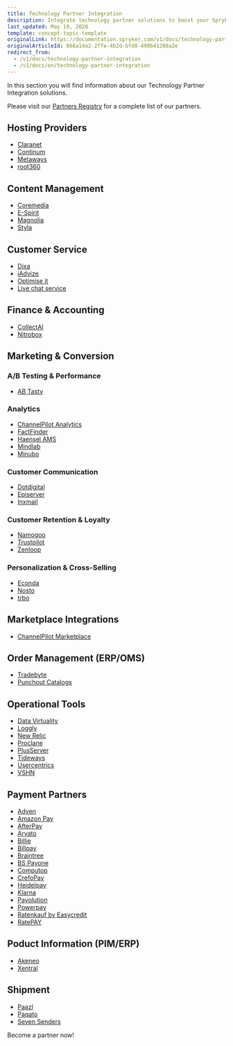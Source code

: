 ```yaml
---
title: Technology Partner Integration
description: Integrate technology partner solutions to boost your Spryker project performance.
last_updated: May 19, 2020
template: concept-topic-template
originalLink: https://documentation.spryker.com/v1/docs/technology-partner-integration
originalArticleId: 868a14a2-2ffe-4b2d-bfd8-490b41288a2e
redirect_from:
  - /v1/docs/technology-partner-integration
  - /v1/docs/en/technology-partner-integration
---
```


In this section you will find information about our Technology Partner Integration solutions.

Please visit our [Partners Registry](https://spryker.com/find-a-partner/) for a complete list of our partners.

##  Hosting Providers

* [Claranet](/docs/scos/user/technology-partners/201811.0/hosting-providers/claranet.html)
* [Continum](/docs/scos/user/technology-partners/201811.0/hosting-providers/continum.html)
* [Metaways](/docs/scos/user/technology-partners/201811.0/hosting-providers/metaways.html)
* [root360](/docs/scos/user/technology-partners/201811.0/hosting-providers/root-360.html)


## Content Management

<!--* [Censhare](/docs/scos/user/technology-partners/201811.0/content-management/censhare.html)-->
* [Coremedia](/docs/scos/user/technology-partners/201811.0/content-management/coremedia.html)
* [E-Spirit](/docs/scos/user/technology-partners/201811.0/content-management/e-spirit.html)
* [Magnolia](/docs/scos/user/technology-partners/201811.0/content-management/magnolia.html)
* [Styla](/docs/scos/user/technology-partners/201811.0/content-management/styla.html)

## Customer Service

* [Dixa](/docs/scos/user/technology-partners/201811.0/customer-service/dixa.html)
* [iAdvize](/docs/scos/user/technology-partners/201811.0/customer-service/iadvize.html)
* [Optimise it](/docs/scos/user/technology-partners/201811.0/customer-service/optimise-it.html)
* [Live chat service](/docs/scos/user/technology-partners/201811.0/customer-service/live-chat-service.html)

## Finance & Accounting

* [CollectAI](/docs/scos/user/technology-partners/201811.0/finance-and-accounting/collectai.html)
* [Nitrobox](/docs/scos/user/technology-partners/201811.0/finance-and-accounting/nitrobox.html)

## Marketing & Conversion
### A/B Testing & Performance

* [AB Tasty](/docs/scos/user/technology-partners/201811.0/marketing-and-conversion/ab-testing-and-performance/ab-tasty.html)
<!--* [Baqend](/docs/scos/user/technology-partners/201811.0/marketing-and-conversion/ab-testing-and-performance/baqend.html)-->

### Analytics

* [ChannelPilot Analytics](/docs/scos/user/technology-partners/201811.0/marketing-and-conversion/analytics/channelpilot-analytics.html)
* [FactFinder](/docs/scos/user/technology-partners/201811.0/marketing-and-conversion/analytics/fact-finder/fact-finder.html)
* [Haensel AMS](/docs/scos/user/technology-partners/201811.0/marketing-and-conversion/analytics/haensel-ams.html)
* [Mindlab](/docs/scos/user/technology-partners/201811.0/marketing-and-conversion/analytics/mindlab.html)
* [Minubo](/docs/scos/user/technology-partners/201811.0/marketing-and-conversion/analytics/minubo.html)

### Customer Communication

* [Dotdigital](/docs/scos/user/technology-partners/201811.0/marketing-and-conversion/customer-communication/dotdigital.html)
* [Episerver](/docs/scos/user/technology-partners/201811.0/marketing-and-conversion/customer-communication/episerver.html)
* [Inxmail](/docs/scos/user/technology-partners/201811.0/marketing-and-conversion/customer-communication/inxmail.html)

### Customer Retention & Loyalty

* [Namogoo](/docs/scos/user/technology-partners/201811.0/marketing-and-conversion/customer-retention-and-loyalty/namogoo.html)
* [Trustpilot](/docs/scos/user/technology-partners/201811.0/marketing-and-conversion/customer-retention-and-loyalty/trustpilot.html)
* [Zenloop](/docs/scos/user/technology-partners/201811.0/marketing-and-conversion/customer-retention-and-loyalty/zenloop.html)

### Personalization & Cross-Selling

<!--* [8Select](/docs/scos/user/technology-partners/201811.0/marketing-and-conversion/personalization-and-cross-selling/8select.html)-->
<!--* [Contentserv](/docs/scos/user/technology-partners/201811.0/marketing-and-conversion/personalization-and-cross-selling/contentserv.html)-->
* [Econda](/docs/scos/user/technology-partners/201811.0/marketing-and-conversion/personalization-and-cross-selling/econda.html)
* [Nosto](/docs/scos/user/technology-partners/201811.0/marketing-and-conversion/personalization-and-cross-selling/nosto.html)
* [trbo](/docs/scos/user/technology-partners/201811.0/marketing-and-conversion/personalization-and-cross-selling/trbo.html)

## Marketplace Integrations

* [ChannelPilot Marketplace](/docs/scos/user/technology-partners/201811.0/marketplace-integrations/channelpilot-marketplace.html)

## Order Management (ERP/OMS)

* [Tradebyte](/docs/scos/user/technology-partners/201811.0/order-management-erpoms/tradebyte.html)
* [Punchout Catalogs](https://documentation.spryker.com/v1/docs/punchout-catalogs)

## Operational Tools

<!--* [Common Solutions](/docs/scos/user/technology-partners/201811.0/operational-tools-monitoring-legal-etc/common-solutions.html)-->
* [Data Virtuality](/docs/scos/user/technology-partners/201811.0/operational-tools-monitoring-legal-etc/data-virtuality.html)
* [Loggly](/docs/scos/user/technology-partners/201811.0/operational-tools-monitoring-legal-etc/loggly.html)
* [New Relic](/docs/scos/user/technology-partners/201811.0/operational-tools-monitoring-legal-etc/new-relic.html)
* [Proclane](/docs/scos/user/technology-partners/201811.0/operational-tools-monitoring-legal-etc/proclane.html)
* [PlusServer](/docs/scos/user/technology-partners/201811.0/operational-tools-monitoring-legal-etc/plusserver.html)
* [Tideways](/docs/scos/user/technology-partners/201811.0/operational-tools-monitoring-legal-etc/tideways.html)
* [Usercentrics](/docs/scos/user/technology-partners/201811.0/operational-tools-monitoring-legal-etc/usercentrics.html)
* [VSHN](/docs/scos/user/technology-partners/201811.0/operational-tools-monitoring-legal-etc/vshn.html)
<!--* [Mindcurv](/docs/scos/user/technology-partners/201811.0/operational-tools-monitoring-legal-etc/mindcurv.html)-->
<!--* [Shopmacher](/docs/scos/user/technology-partners/201811.0/operational-tools-monitoring-legal-etc/shopmacher.html)-->


## Payment Partners

* [Adyen](/docs/scos/user/technology-partners/201811.0/payment-partners/adyen/payment-integration-adyen.html)
* [Amazon Pay](/docs/scos/user/technology-partners/201811.0/payment-partners/amazon-pay/amazon-pay.html)
* [AfterPay](/docs/scos/user/technology-partners/201811.0/payment-partners/afterpay/afterpay.html)
* [Arvato](/docs/scos/user/technology-partners/201811.0/payment-partners/arvato/arvato.html)
* [Billie](/docs/scos/user/technology-partners/201811.0/payment-partners/billie.html)
* [Billpay](/docs/scos/user/technology-partners/201811.0/payment-partners/billpay/billpay.html)
* [Braintree](/docs/scos/user/technology-partners/201811.0/payment-partners/braintree/braintree.html)
* [BS Payone](/docs/scos/user/technology-partners/201811.0/payment-partners/bs-payone/bs-payone.html)
* [Computop](/docs/scos/user/technology-partners/201811.0/payment-partners/computop/computop.html)
* [CrefoPay](/docs/scos/user/technology-partners/201811.0/payment-partners/crefopay/crefopay.html)
* [Heidelpay](/docs/scos/user/technology-partners/201811.0/payment-partners/heidelpay/heidelpay.html)
* [Klarna](/docs/scos/user/technology-partners/201811.0/payment-partners/klarna/klarna.html)
* [Payolution](/docs/scos/user/technology-partners/201811.0/payment-partners/payolution/payolution.html)
* [Powerpay](/docs/scos/user/technology-partners/201811.0/payment-partners/powerpay.html)
* [Ratenkauf by Easycredit](/docs/scos/user/technology-partners/201811.0/payment-partners/ratenkauf-by-easycredit/ratenkauf-by-easycredit.html)
* [RatePAY](/docs/scos/user/technology-partners/201811.0/payment-partners/ratepay/ratepay.html)

 ## Poduct Information (PIM/ERP)

* [Akeneo](/docs/scos/user/technology-partners/201811.0/product-information-pimerp/akeneo/akeneo.html)
* [Xentral](/docs/scos/user/technology-partners/201811.0/product-information-pimerp/xentral.html)
<!--* [Censhare](/docs/scos/user/technology-partners/201811.0/content-management/censhare.html)-->
<!--* [Contentserv](/docs/scos/user/technology-partners/201811.0/product-information-pimerp/contentserv.html)-->
<!--* [Tradebyte](/docs/scos/user/technology-partners/201811.0/order-management-erpoms/tradebyte.html)-->

 ## Shipment

* [Paazl](/docs/scos/user/technology-partners/201811.0/shipment/paazl.html)
* [Paqato](/docs/scos/user/technology-partners/201811.0/shipment/paqato.html)
* [Seven Senders](/docs/scos/user/technology-partners/201811.0/shipment/seven-senders.html)

Become a partner now!
